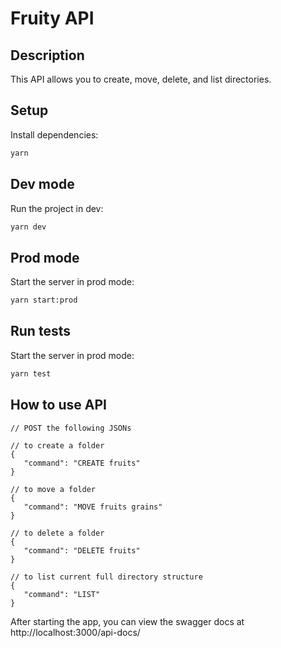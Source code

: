 # Fruity API

## Description

This API allows you to create, move, delete, and list directories.

## Setup

Install dependencies:
   ```bash
  yarn
   ````


## Dev mode
Run the project in dev:
   ```bash
   yarn dev
   ````

## Prod mode
Start the server in prod mode:
   ```bash
   yarn start:prod
   ```

## Run tests
Start the server in prod mode:
   ```bash
   yarn test
   ```
   
## How to use API
   ```
   // POST the following JSONs
   
   // to create a folder
   {
      "command": "CREATE fruits"
   }
   
   // to move a folder
   {
      "command": "MOVE fruits grains"
   }
   
   // to delete a folder
   {
      "command": "DELETE fruits"
   }
   
   // to list current full directory structure
   {
      "command": "LIST"
   }
   ```
After starting the app, you can view the swagger docs at http://localhost:3000/api-docs/
